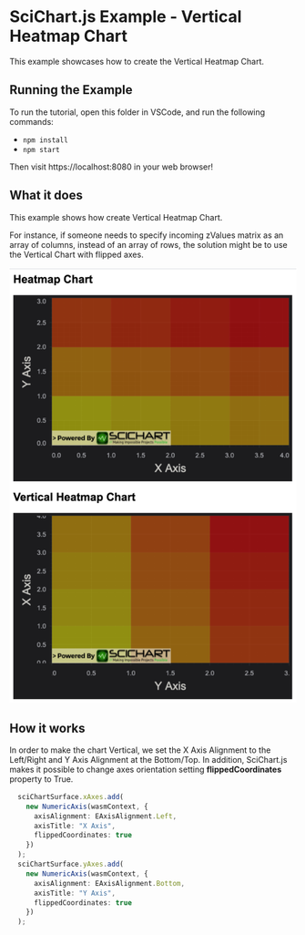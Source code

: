 # SciChart.js Example - Vertical Heatmap Chart

This example showcases how to create the Vertical Heatmap Chart.

## Running the Example

To run the tutorial, open this folder in VSCode, and run the following commands:

* `npm install`
* `npm start` 

Then visit https://localhost:8080 in your web browser! 

## What it does

This example shows how create Vertical Heatmap Chart. 

For instance, if someone needs to specify incoming zValues matrix as an array of columns, instead of an array of rows, the solution might be to use the Vertical Chart with flipped axes.

![Vertical Heatmap Chart in SciChart.js](img/vertical_heatmap.png)

## How it works

In order to make the chart Vertical, we set the X Axis Alignment to the Left/Right and Y Axis Alignment at the Bottom/Top. In addition, SciChart.js makes it possible to change axes orientation setting **flippedCoordinates** property to True.

```typescript
  sciChartSurface.xAxes.add(
    new NumericAxis(wasmContext, {
      axisAlignment: EAxisAlignment.Left,
      axisTitle: "X Axis",
      flippedCoordinates: true
    })
  );
  sciChartSurface.yAxes.add(
    new NumericAxis(wasmContext, {
      axisAlignment: EAxisAlignment.Bottom,
      axisTitle: "Y Axis",
      flippedCoordinates: true
    })
  );
```


